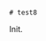                                                                                                              # test8

Init.
